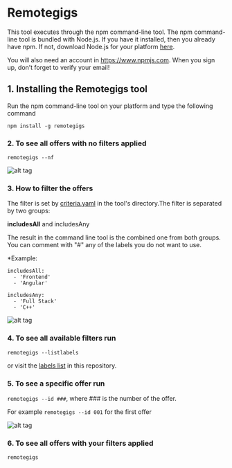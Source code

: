 # Remotegigs

This tool executes through the npm command-line tool. The npm command-line tool is bundled with Node.js. If you have it installed, then you already have npm. If not, download Node.js for your platform [here](https://nodejs.org/en/download/).

You will also need an account in https://www.npmjs.com. When you sign up, don’t forget to verify your email!

## 1. Installing the Remotegigs tool

Run the npm command-line tool on your platform and type the following command

```npm install -g remotegigs```

### 2. To see all offers with no filters applied

```remotegigs --nf```

![alt tag](https://github.com/comrade-coop/remotegigs/blob/master/screenshots/all-offers-npm.png)

### 3. How to filter the offers

The filter is set by [criteria.yaml](https://github.com/comrade-coop/remotegigs/blob/master/TOOL/criteria.yaml) in the tool's directory.The filter is separated by two groups: 

**includesAll** and includesAny

The result in the command line tool is the combined one from both groups. You can comment with "#" any of the labels you do not want to use.

*Example:

```
includesAll: 
  - 'Frontend' 
  - 'Angular'
  
includesAny:
  - 'Full Stack'
  - 'C++'
```

![alt tag](https://github.com/comrade-coop/remotegigs/blob/master/screenshots/filtered-offers.png)

### 4. To see all available filters run

```remotegigs --listlabels```

or visit the [labels list](https://github.com/comrade-coop/remotegigs/labels) in this repository.

### 5. To see a specific offer run

```remotegigs --id ###```, where ### is the number of the offer.

For example ```remotegigs --id 001``` for the first offer

![alt tag](https://github.com/comrade-coop/remotegigs/blob/master/screenshots/single-offer.png)

### 6. To see all offers with your filters applied

```remotegigs```

